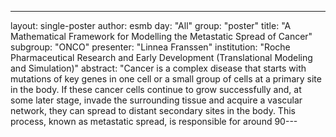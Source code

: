 ---
layout: single-poster
author: esmb
day: "All"
group: "poster"
title: "A Mathematical Framework for Modelling the Metastatic Spread of Cancer"
subgroup: "ONCO"
presenter: "Linnea  Franssen"
institution: "Roche Pharmaceutical Research and Early Development (Translational Modeling and Simulation)"
abstract: "Cancer is a complex disease that starts with mutations of key genes in one cell or a small group of cells at a primary site in the body. If these cancer cells continue to grow successfully and, at some later stage, invade the surrounding tissue and acquire a vascular network, they can spread to distant secondary sites in the body. This process, known as metastatic spread, is responsible for around 90---
